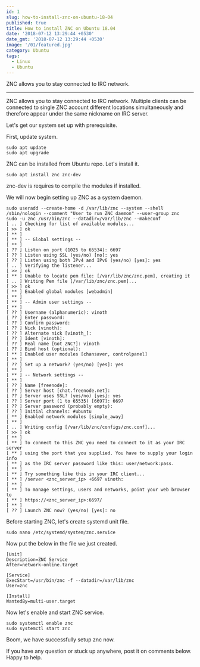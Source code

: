 ```yaml
---
id: 1
slug: how-to-install-znc-on-ubuntu-18-04
published: true
title: How to install ZNC on Ubuntu 18.04
date: '2018-07-12 13:29:44 +0530'
date_gmt: '2018-07-12 13:29:44 +0530'
image: '/01/featured.jpg'
category: Ubuntu
tags:
  - Linux
  - Ubuntu
---
```


ZNC allows you to stay connected to IRC network.

---

ZNC allows you to stay connected to IRC network. Multiple clients can be connected to single ZNC account different locations simultaneously and therefore appear under the same nickname on IRC server.

Let's get our system set up with prerequisite.

First, update system.

```
sudo apt update
sudo apt upgrade
```

ZNC can be installed from Ubuntu repo. Let's install it.

`sudo apt install znc znc-dev`

znc-dev is requires to compile the modules if installed.

We will now begin setting up ZNC as a system daemon.

```
sudo useradd --create-home -d /var/lib/znc --system --shell /sbin/nologin --comment "User to run ZNC daemon" --user-group znc
sudo -u znc /usr/bin/znc --datadir=/var/lib/znc --makeconf
[ .. ] Checking for list of available modules...
[ >> ] ok
[ ** ]
[ ** ] -- Global settings --
[ ** ]
[ ?? ] Listen on port (1025 to 65534): 6697
[ ?? ] Listen using SSL (yes/no) [no]: yes
[ ?? ] Listen using both IPv4 and IPv6 (yes/no) [yes]: yes
[ .. ] Verifying the listener...
[ >> ] ok
[ ** ] Unable to locate pem file: [/var/lib/znc/znc.pem], creating it
[ .. ] Writing Pem file [/var/lib/znc/znc.pem]...
[ >> ] ok
[ ** ] Enabled global modules [webadmin]
[ ** ]
[ ** ] -- Admin user settings --
[ ** ]
[ ?? ] Username (alphanumeric): vinoth
[ ?? ] Enter password:
[ ?? ] Confirm password:
[ ?? ] Nick [vinoth]:
[ ?? ] Alternate nick [vinoth_]:
[ ?? ] Ident [vinoth]:
[ ?? ] Real name [Got ZNC?]: vinoth
[ ?? ] Bind host (optional):
[ ** ] Enabled user modules [chansaver, controlpanel]
[ ** ]
[ ?? ] Set up a network? (yes/no) [yes]: yes
[ ** ]
[ ** ] -- Network settings --
[ ** ]
[ ?? ] Name [freenode]:
[ ?? ] Server host [chat.freenode.net]:
[ ?? ] Server uses SSL? (yes/no) [yes]: yes
[ ?? ] Server port (1 to 65535) [6697]: 6697
[ ?? ] Server password (probably empty):
[ ?? ] Initial channels: #ubuntu
[ ** ] Enabled network modules [simple_away]
[ ** ]
[ .. ] Writing config [/var/lib/znc/configs/znc.conf]...
[ >> ] ok
[ ** ]
[ ** ] To connect to this ZNC you need to connect to it as your IRC server
[ ** ] using the port that you supplied. You have to supply your login info
[ ** ] as the IRC server password like this: user/network:pass.
[ ** ]
[ ** ] Try something like this in your IRC client...
[ ** ] /server <znc_server_ip> +6697 vinoth:
[ ** ]
[ ** ] To manage settings, users and networks, point your web browser to
[ ** ] https://<znc_server_ip>:6697/
[ ** ]
[ ?? ] Launch ZNC now? (yes/no) [yes]: no
```

Before starting ZNC, let's create systemd unit file.

`sudo nano /etc/systemd/system/znc.service`

Now put the below in the file we just created.

```
[Unit]
Description=ZNC Service
After=network-online.target

[Service]
ExecStart=/usr/bin/znc -f --datadir=/var/lib/znc
User=znc

[Install]
WantedBy=multi-user.target
```

Now let's enable and start ZNC service.

```
sudo systemctl enable znc
sudo systemctl start znc
```

Boom, we have successfully setup znc now.

If you have any question or stuck up anywhere, post it on comments below. Happy to help.
